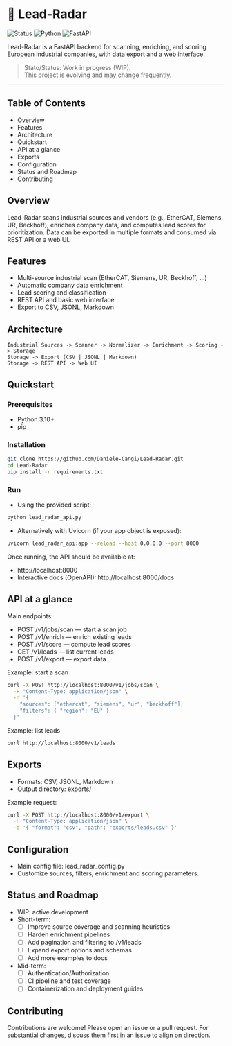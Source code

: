 # 📡 Lead-Radar

![Status](https://img.shields.io/badge/status-WIP-orange)
![Python](https://img.shields.io/badge/python-3.10%2B-blue)
![FastAPI](https://img.shields.io/badge/FastAPI-API-009688?logo=fastapi)

Lead-Radar is a FastAPI backend for scanning, enriching, and scoring European industrial companies, with data export and a web interface.

> Stato/Status: Work in progress (WIP).   
> This project is evolving and may change frequently.

---

## Table of Contents
- Overview
- Features
- Architecture
- Quickstart
- API at a glance
- Exports
- Configuration
- Status and Roadmap
- Contributing

## Overview
Lead-Radar scans industrial sources and vendors (e.g., EtherCAT, Siemens, UR, Beckhoff), enriches company data, and computes lead scores for prioritization. Data can be exported in multiple formats and consumed via REST API or a web UI.

## Features
- Multi-source industrial scan (EtherCAT, Siemens, UR, Beckhoff, …)
- Automatic company data enrichment
- Lead scoring and classification
- REST API and basic web interface
- Export to CSV, JSONL, Markdown

## Architecture
```
Industrial Sources -> Scanner -> Normalizer -> Enrichment -> Scoring -> Storage
Storage -> Export (CSV | JSONL | Markdown)
Storage -> REST API -> Web UI
```

## Quickstart

### Prerequisites
- Python 3.10+
- pip

### Installation
```sh
git clone https://github.com/Daniele-Cangi/Lead-Radar.git
cd Lead-Radar
pip install -r requirements.txt
```

### Run
- Using the provided script:
```sh
python lead_radar_api.py
```

- Alternatively with Uvicorn (if your app object is exposed):
```sh
uvicorn lead_radar_api:app --reload --host 0.0.0.0 --port 8000
```

Once running, the API should be available at:
- http://localhost:8000
- Interactive docs (OpenAPI): http://localhost:8000/docs

## API at a glance

Main endpoints:
- POST /v1/jobs/scan — start a scan job
- POST /v1/enrich — enrich existing leads
- POST /v1/score — compute lead scores
- GET  /v1/leads — list current leads
- POST /v1/export — export data

Example: start a scan
```sh
curl -X POST http://localhost:8000/v1/jobs/scan \
  -H "Content-Type: application/json" \
  -d '{
    "sources": ["ethercat", "siemens", "ur", "beckhoff"],
    "filters": { "region": "EU" }
  }'
```

Example: list leads
```sh
curl http://localhost:8000/v1/leads
```

## Exports
- Formats: CSV, JSONL, Markdown
- Output directory: exports/

Example request:
```sh
curl -X POST http://localhost:8000/v1/export \
  -H "Content-Type: application/json" \
  -d '{ "format": "csv", "path": "exports/leads.csv" }'
```

## Configuration
- Main config file: lead_radar_config.py
- Customize sources, filters, enrichment and scoring parameters.

## Status and Roadmap
- WIP: active development
- Short-term:
  - [ ] Improve source coverage and scanning heuristics
  - [ ] Harden enrichment pipelines
  - [ ] Add pagination and filtering to /v1/leads
  - [ ] Expand export options and schemas
  - [ ] Add more examples to docs
- Mid-term:
  - [ ] Authentication/Authorization
  - [ ] CI pipeline and test coverage
  - [ ] Containerization and deployment guides

## Contributing
Contributions are welcome! Please open an issue or a pull request. For substantial changes, discuss them first in an issue to align on direction.
